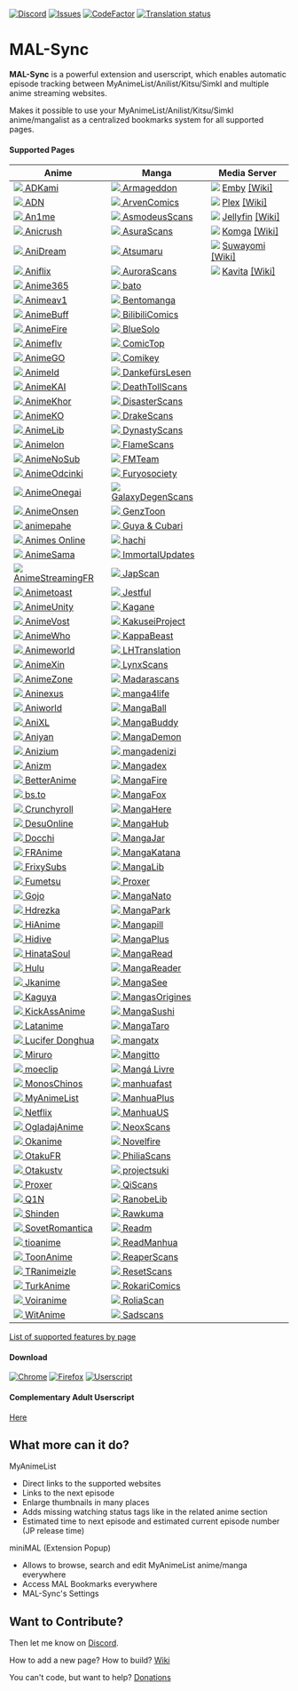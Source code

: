 [![Discord](https://img.shields.io/discord/358599430502481920.svg?style=flat-square&logo=discord&label=Chat%20%2F%20Support&colorB=7289DA)](https://discord.com/invite/cTH4yaw)
[![Issues](https://img.shields.io/github/issues/MALSync/MALSync.svg?style=flat-square&logo=github&logoColor=white)](https://github.com/MALSync/MALSync/issues)
[![CodeFactor](https://www.codefactor.io/repository/github/MALSync/MALSync/badge)](https://www.codefactor.io/repository/github/MALSync/MALSync)
[![Translation status](https://translate.malsync.moe/widgets/mal-sync/-/extension/svg-badge.svg)](https://translate.malsync.moe/engage/mal-sync/)

# MAL-Sync

**MAL-Sync** is a powerful extension and userscript, which enables automatic episode tracking between MyAnimeList/Anilist/Kitsu/Simkl and multiple anime streaming websites.

Makes it possible to use your MyAnimeList/Anilist/Kitsu/Simkl anime/mangalist as a centralized bookmarks system for all supported pages.

#### **Supported Pages** <a id="anchor-link"></a>

<!--pages-->
  <table>
    <thead>
      <tr>
        <th>Anime</th>
        <th>Manga</th>
        <th>Media Server</th>
      </tr>
    </thead>
    <tbody>
      <tr>
                <td><a href="https://www.adkami.com/"><img src="https://favicon.malsync.moe/?domain=https://www.adkami.com/"> ADKami</a></td>
                <td><a href="https://armageddontl.com"><img src="https://favicon.malsync.moe/?domain=https://armageddontl.com"> Armageddon</a></td>
                <td><a href="http://app.emby.media"><img src="https://favicon.malsync.moe/?domain=app.emby.media"></a> <a href="http://app.emby.media">Emby</a> <a href="https://github.com/MALSync/MALSync/wiki/Emby-Plex#emby">[Wiki]</a></td>
              </tr><tr>
                <td><a href="https://animationdigitalnetwork.com"><img src="https://favicon.malsync.moe/?domain=https://animationdigitalnetwork.com"> ADN</a></td>
                <td><a href="https://arvencomics.com"><img src="https://favicon.malsync.moe/?domain=https://arvencomics.com"> ArvenComics</a></td>
                <td><a href="http://app.plex.tv"><img src="https://favicon.malsync.moe/?domain=http://app.plex.tv"></a> <a href="http://app.plex.tv">Plex</a> <a href="https://github.com/MALSync/MALSync/wiki/Emby-Plex#plex">[Wiki]</a></td>
              </tr><tr>
                <td><a href="https://an1me.to"><img src="https://favicon.malsync.moe/?domain=https://an1me.to"> An1me</a></td>
                <td><a href="https://asmotoon.com"><img src="https://favicon.malsync.moe/?domain=https://asmotoon.com"> AsmodeusScans</a></td>
                <td><a href="https://jellyfin.org/"><img src="https://favicon.malsync.moe/?domain=https://jellyfin.org/"></a> <a href="https://jellyfin.org/">Jellyfin</a> <a href="https://github.com/MALSync/MALSync/wiki/Emby-Plex#jellyfin">[Wiki]</a></td>
              </tr><tr>
                <td><a href="https://anicrush.to"><img src="https://favicon.malsync.moe/?domain=https://anicrush.to"> Anicrush</a></td>
                <td><a href="https://asuracomic.net/"><img src="https://favicon.malsync.moe/?domain=https://asuracomic.net/"> AsuraScans</a></td>
                <td><a href="https://komga.org/"><img src="https://favicon.malsync.moe/?domain=https://komga.org/"></a> <a href="https://komga.org/">Komga</a> <a href="https://github.com/MALSync/MALSync/wiki/Emby-Plex#komga">[Wiki]</a></td>
              </tr><tr>
                <td><a href="https://anidream.cc"><img src="https://favicon.malsync.moe/?domain=https://anidream.cc"> AniDream</a></td>
                <td><a href="https://atsu.moe/"><img src="https://favicon.malsync.moe/?domain=https://atsu.moe/"> Atsumaru</a></td>
                <td><a href="https://suwayomi.org/"><img src="https://favicon.malsync.moe/?domain=https://suwayomi-webui-preview.github.io/"></a> <a href="https://suwayomi.org/">Suwayomi</a> <a href="https://github.com/MALSync/MALSync/wiki/Emby-Plex#suwayomi">[Wiki]</a></td>
              </tr><tr>
                <td><a href="https://aniflix.cc"><img src="https://favicon.malsync.moe/?domain=https://aniflix.cc"> Aniflix</a></td>
                <td><a href="https://aurorascans.com"><img src="https://favicon.malsync.moe/?domain=https://aurorascans.com"> AuroraScans</a></td>
                <td><a href="https://www.kavitareader.com/"><img src="https://favicon.malsync.moe/?domain=https://www.kavitareader.com/"></a> <a href="https://www.kavitareader.com/">Kavita</a> <a href="https://github.com/MALSync/MALSync/wiki/Emby-Plex#kavita">[Wiki]</a></td>
              </tr><tr>
                <td><a href="https://smotret-anime.org"><img src="https://favicon.malsync.moe/?domain=https://smotret-anime.org"> Anime365</a></td>
                <td><a href="https://bato.to"><img src="https://favicon.malsync.moe/?domain=https://bato.to"> bato</a></td>
                <td></td>
              </tr><tr>
                <td><a href="https://animeav1.com"><img src="https://favicon.malsync.moe/?domain=https://animeav1.com"> Animeav1</a></td>
                <td><a href="https://bentomanga.com"><img src="https://favicon.malsync.moe/?domain=https://bentomanga.com"> Bentomanga</a></td>
                <td></td>
              </tr><tr>
                <td><a href="https://animebuff.ru"><img src="https://favicon.malsync.moe/?domain=https://animebuff.ru"> AnimeBuff</a></td>
                <td><a href="https://manga.bilibili.com"><img src="https://favicon.malsync.moe/?domain=https://manga.bilibili.com"> BilibiliComics</a></td>
                <td></td>
              </tr><tr>
                <td><a href="https://animefire.net"><img src="https://favicon.malsync.moe/?domain=https://animefire.net"> AnimeFire</a></td>
                <td><a href="https://www.bluesolo.org"><img src="https://favicon.malsync.moe/?domain=https://www.bluesolo.org"> BlueSolo</a></td>
                <td></td>
              </tr><tr>
                <td><a href="https://animeflv.net"><img src="https://favicon.malsync.moe/?domain=https://animeflv.net"> Animeflv</a></td>
                <td><a href="https://comic-top.com/"><img src="https://favicon.malsync.moe/?domain=https://comic-top.com/"> ComicTop</a></td>
                <td></td>
              </tr><tr>
                <td><a href="https://animego.org"><img src="https://favicon.malsync.moe/?domain=https://animego.org"> AnimeGO</a></td>
                <td><a href="https://comikey.com/"><img src="https://favicon.malsync.moe/?domain=https://comikey.com/"> Comikey</a></td>
                <td></td>
              </tr><tr>
                <td><a href="https://www.animeid.tv"><img src="https://favicon.malsync.moe/?domain=https://www.animeid.tv"> AnimeId</a></td>
                <td><a href="https://danke.moe/"><img src="https://favicon.malsync.moe/?domain=https://danke.moe/"> DankefürsLesen</a></td>
                <td></td>
              </tr><tr>
                <td><a href="https://animekai.to"><img src="https://favicon.malsync.moe/?domain=https://animekai.to"> AnimeKAI</a></td>
                <td><a href="https://reader.deathtollscans.net"><img src="https://favicon.malsync.moe/?domain=https://reader.deathtollscans.net"> DeathTollScans</a></td>
                <td></td>
              </tr><tr>
                <td><a href="https://animekhor.org"><img src="https://favicon.malsync.moe/?domain=https://animekhor.org"> AnimeKhor</a></td>
                <td><a href="https://disasterscans.com"><img src="https://favicon.malsync.moe/?domain=https://disasterscans.com"> DisasterScans</a></td>
                <td></td>
              </tr><tr>
                <td><a href="https://animeko.co"><img src="https://favicon.malsync.moe/?domain=https://animeko.co"> AnimeKO</a></td>
                <td><a href="https://drakecomic.org"><img src="https://favicon.malsync.moe/?domain=https://drakecomic.org"> DrakeScans</a></td>
                <td></td>
              </tr><tr>
                <td><a href="https://v3.animelib.org"><img src="https://favicon.malsync.moe/?domain=https://v3.animelib.org"> AnimeLib</a></td>
                <td><a href="https://dynasty-scans.com"><img src="https://favicon.malsync.moe/?domain=https://dynasty-scans.com"> DynastyScans</a></td>
                <td></td>
              </tr><tr>
                <td><a href="https://www.animelon.com"><img src="https://favicon.malsync.moe/?domain=https://www.animelon.com"> Animelon</a></td>
                <td><a href="https://flamecomics.xyz"><img src="https://favicon.malsync.moe/?domain=https://flamecomics.xyz"> FlameScans</a></td>
                <td></td>
              </tr><tr>
                <td><a href="https://animenosub.to"><img src="https://favicon.malsync.moe/?domain=https://animenosub.to"> AnimeNoSub</a></td>
                <td><a href="https://fmteam.fr"><img src="https://favicon.malsync.moe/?domain=https://fmteam.fr"> FMTeam</a></td>
                <td></td>
              </tr><tr>
                <td><a href="https://anime-odcinki.pl"><img src="https://favicon.malsync.moe/?domain=https://anime-odcinki.pl"> AnimeOdcinki</a></td>
                <td><a href="https://furyosociety.com/"><img src="https://favicon.malsync.moe/?domain=https://furyosociety.com/"> Furyosociety</a></td>
                <td></td>
              </tr><tr>
                <td><a href="https://www.animeonegai.com"><img src="https://favicon.malsync.moe/?domain=https://www.animeonegai.com"> AnimeOnegai</a></td>
                <td><a href="https://gdscans.com"><img src="https://favicon.malsync.moe/?domain=https://gdscans.com"> GalaxyDegenScans</a></td>
                <td></td>
              </tr><tr>
                <td><a href="https://animeonsen.xyz"><img src="https://favicon.malsync.moe/?domain=https://animeonsen.xyz"> AnimeOnsen</a></td>
                <td><a href="https://genzupdates.com/"><img src="https://favicon.malsync.moe/?domain=https://genzupdates.com/"> GenzToon</a></td>
                <td></td>
              </tr><tr>
                <td><a href="https://animepahe.com"><img src="https://favicon.malsync.moe/?domain=https://animepahe.com"> animepahe</a></td>
                <td><a href="https://guya.moe"><img src="https://favicon.malsync.moe/?domain=https://guya.moe"> Guya & Cubari</a></td>
                <td></td>
              </tr><tr>
                <td><a href="https://animesonline.in"><img src="https://favicon.malsync.moe/?domain=https://animesonline.in"> Animes Online</a></td>
                <td><a href="https://hachi.moe"><img src="https://favicon.malsync.moe/?domain=https://hachi.moe"> hachi</a></td>
                <td></td>
              </tr><tr>
                <td><a href="https://anime-sama.fr"><img src="https://favicon.malsync.moe/?domain=https://anime-sama.fr"> AnimeSama</a></td>
                <td><a href="https://immortalupdates.com"><img src="https://favicon.malsync.moe/?domain=https://immortalupdates.com"> ImmortalUpdates</a></td>
                <td></td>
              </tr><tr>
                <td><a href="https://beta.animestreamingfr.fr"><img src="https://favicon.malsync.moe/?domain=https://beta.animestreamingfr.fr"> AnimeStreamingFR</a></td>
                <td><a href="https://www.japscan.ws"><img src="https://favicon.malsync.moe/?domain=https://www.japscan.ws"> JapScan</a></td>
                <td></td>
              </tr><tr>
                <td><a href="https://www.animetoast.cc"><img src="https://favicon.malsync.moe/?domain=https://www.animetoast.cc"> Animetoast</a></td>
                <td><a href="https://jestful.net/"><img src="https://favicon.malsync.moe/?domain=https://jestful.net/"> Jestful</a></td>
                <td></td>
              </tr><tr>
                <td><a href="https://animeunity.it"><img src="https://favicon.malsync.moe/?domain=https://animeunity.it"> AnimeUnity</a></td>
                <td><a href="https://kagane.org"><img src="https://favicon.malsync.moe/?domain=https://kagane.org"> Kagane</a></td>
                <td></td>
              </tr><tr>
                <td><a href="https://animevost.org"><img src="https://favicon.malsync.moe/?domain=https://animevost.org"> AnimeVost</a></td>
                <td><a href="https://kakuseiproject.com"><img src="https://favicon.malsync.moe/?domain=https://kakuseiproject.com"> KakuseiProject</a></td>
                <td></td>
              </tr><tr>
                <td><a href="https://animewho.com"><img src="https://favicon.malsync.moe/?domain=https://animewho.com"> AnimeWho</a></td>
                <td><a href="https://kappabeast.com"><img src="https://favicon.malsync.moe/?domain=https://kappabeast.com"> KappaBeast</a></td>
                <td></td>
              </tr><tr>
                <td><a href="https://www.animeworld.tv"><img src="https://favicon.malsync.moe/?domain=https://www.animeworld.tv"> Animeworld</a></td>
                <td><a href="https://lhtranslation.net"><img src="https://favicon.malsync.moe/?domain=https://lhtranslation.net"> LHTranslation</a></td>
                <td></td>
              </tr><tr>
                <td><a href="https://animexin.vip"><img src="https://favicon.malsync.moe/?domain=https://animexin.vip"> AnimeXin</a></td>
                <td><a href="https://lynxscans.com"><img src="https://favicon.malsync.moe/?domain=https://lynxscans.com"> LynxScans</a></td>
                <td></td>
              </tr><tr>
                <td><a href="https://www.animezone.pl"><img src="https://favicon.malsync.moe/?domain=https://www.animezone.pl"> AnimeZone</a></td>
                <td><a href="https://madarascans.com"><img src="https://favicon.malsync.moe/?domain=https://madarascans.com"> Madarascans</a></td>
                <td></td>
              </tr><tr>
                <td><a href="https://aninexus.to"><img src="https://favicon.malsync.moe/?domain=https://aninexus.to"> Aninexus</a></td>
                <td><a href="https://manga4life.com"><img src="https://favicon.malsync.moe/?domain=https://manga4life.com"> manga4life</a></td>
                <td></td>
              </tr><tr>
                <td><a href="https://aniworld.to"><img src="https://favicon.malsync.moe/?domain=https://aniworld.to"> Aniworld</a></td>
                <td><a href="https://mangaball.net"><img src="https://favicon.malsync.moe/?domain=https://mangaball.net"> MangaBall</a></td>
                <td></td>
              </tr><tr>
                <td><a href="https://anixl.to"><img src="https://favicon.malsync.moe/?domain=https://anixl.to"> AniXL</a></td>
                <td><a href="https://mangabuddy.com"><img src="https://favicon.malsync.moe/?domain=https://mangabuddy.com"> MangaBuddy</a></td>
                <td></td>
              </tr><tr>
                <td><a href="https://aniyan.net"><img src="https://favicon.malsync.moe/?domain=https://aniyan.net"> Aniyan</a></td>
                <td><a href="https://demonicscans.org"><img src="https://favicon.malsync.moe/?domain=https://demonicscans.org"> MangaDemon</a></td>
                <td></td>
              </tr><tr>
                <td><a href="https://anizium.co"><img src="https://favicon.malsync.moe/?domain=https://anizium.co"> Anizium</a></td>
                <td><a href="https://www.mangadenizi.net"><img src="https://favicon.malsync.moe/?domain=https://www.mangadenizi.net"> mangadenizi</a></td>
                <td></td>
              </tr><tr>
                <td><a href="https://anizm.net"><img src="https://favicon.malsync.moe/?domain=https://anizm.net"> Anizm</a></td>
                <td><a href="https://www.mangadex.org"><img src="https://favicon.malsync.moe/?domain=https://www.mangadex.org"> Mangadex</a></td>
                <td></td>
              </tr><tr>
                <td><a href="https://betteranime.net"><img src="https://favicon.malsync.moe/?domain=https://betteranime.net"> BetterAnime</a></td>
                <td><a href="https://mangafire.to"><img src="https://favicon.malsync.moe/?domain=https://mangafire.to"> MangaFire</a></td>
                <td></td>
              </tr><tr>
                <td><a href="https://bs.to"><img src="https://favicon.malsync.moe/?domain=https://bs.to"> bs.to</a></td>
                <td><a href="https://fanfox.net"><img src="https://favicon.malsync.moe/?domain=https://fanfox.net"> MangaFox</a></td>
                <td></td>
              </tr><tr>
                <td><a href="https://www.crunchyroll.com"><img src="https://favicon.malsync.moe/?domain=https://www.crunchyroll.com"> Crunchyroll</a></td>
                <td><a href="http://www.mangahere.cc"><img src="https://favicon.malsync.moe/?domain=http://www.mangahere.cc"> MangaHere</a></td>
                <td></td>
              </tr><tr>
                <td><a href="https://desu-online.pl"><img src="https://favicon.malsync.moe/?domain=https://desu-online.pl"> DesuOnline</a></td>
                <td><a href="https://mangahub.io"><img src="https://favicon.malsync.moe/?domain=https://mangahub.io"> MangaHub</a></td>
                <td></td>
              </tr><tr>
                <td><a href="https://docchi.pl"><img src="https://favicon.malsync.moe/?domain=https://docchi.pl"> Docchi</a></td>
                <td><a href="https://mangajar.pro"><img src="https://favicon.malsync.moe/?domain=https://mangajar.pro"> MangaJar</a></td>
                <td></td>
              </tr><tr>
                <td><a href="https://franime.fr"><img src="https://favicon.malsync.moe/?domain=https://franime.fr"> FRAnime</a></td>
                <td><a href="http://mangakatana.com"><img src="https://favicon.malsync.moe/?domain=http://mangakatana.com"> MangaKatana</a></td>
                <td></td>
              </tr><tr>
                <td><a href="https://frixysubs.pl"><img src="https://favicon.malsync.moe/?domain=https://frixysubs.pl"> FrixySubs</a></td>
                <td><a href="https://mangalib.me"><img src="https://favicon.malsync.moe/?domain=https://mangalib.me"> MangaLib</a></td>
                <td></td>
              </tr><tr>
                <td><a href="https://fumetsu.pl"><img src="https://favicon.malsync.moe/?domain=https://fumetsu.pl"> Fumetsu</a></td>
                <td><a href="https://proxer.me"><img src="https://favicon.malsync.moe/?domain=https://proxer.me"> Proxer</a></td>
                <td></td>
              </tr><tr>
                <td><a href="https://animetsu.bz"><img src="https://favicon.malsync.moe/?domain=https://animetsu.bz"> Gojo</a></td>
                <td><a href="https://manganato.gg"><img src="https://favicon.malsync.moe/?domain=https://manganato.gg"> MangaNato</a></td>
                <td></td>
              </tr><tr>
                <td><a href="https://hdrezka.ag"><img src="https://favicon.malsync.moe/?domain=https://hdrezka.ag"> Hdrezka</a></td>
                <td><a href="https://mangapark.to"><img src="https://favicon.malsync.moe/?domain=https://mangapark.to"> MangaPark</a></td>
                <td></td>
              </tr><tr>
                <td><a href="https://hianime.to"><img src="https://favicon.malsync.moe/?domain=https://hianime.to"> HiAnime</a></td>
                <td><a href="https://mangapill.com"><img src="https://favicon.malsync.moe/?domain=https://mangapill.com"> Mangapill</a></td>
                <td></td>
              </tr><tr>
                <td><a href="https://www.hidive.com"><img src="https://favicon.malsync.moe/?domain=https://www.hidive.com"> Hidive</a></td>
                <td><a href="https://mangaplus.shueisha.co.jp"><img src="https://favicon.malsync.moe/?domain=https://mangaplus.shueisha.co.jp"> MangaPlus</a></td>
                <td></td>
              </tr><tr>
                <td><a href="https://hinatasoul.com"><img src="https://favicon.malsync.moe/?domain=https://hinatasoul.com"> HinataSoul</a></td>
                <td><a href="https://www.mangaread.org"><img src="https://favicon.malsync.moe/?domain=https://www.mangaread.org"> MangaRead</a></td>
                <td></td>
              </tr><tr>
                <td><a href="https://www.hulu.com"><img src="https://favicon.malsync.moe/?domain=https://www.hulu.com"> Hulu</a></td>
                <td><a href="https://mangareader.to"><img src="https://favicon.malsync.moe/?domain=https://mangareader.to"> MangaReader</a></td>
                <td></td>
              </tr><tr>
                <td><a href="https://jkanime.net"><img src="https://favicon.malsync.moe/?domain=https://jkanime.net"> Jkanime</a></td>
                <td><a href="https://mangasee123.com"><img src="https://favicon.malsync.moe/?domain=https://mangasee123.com"> MangaSee</a></td>
                <td></td>
              </tr><tr>
                <td><a href="https://kaguya.app"><img src="https://favicon.malsync.moe/?domain=https://kaguya.app"> Kaguya</a></td>
                <td><a href="https://mangas-origines.fr/"><img src="https://favicon.malsync.moe/?domain=https://mangas-origines.fr/"> MangasOrigines</a></td>
                <td></td>
              </tr><tr>
                <td><a href="https://kickassanime.am"><img src="https://favicon.malsync.moe/?domain=https://kickassanime.am"> KickAssAnime</a></td>
                <td><a href="https://mangasushi.net"><img src="https://favicon.malsync.moe/?domain=https://mangasushi.net"> MangaSushi</a></td>
                <td></td>
              </tr><tr>
                <td><a href="https://latanime.org"><img src="https://favicon.malsync.moe/?domain=https://latanime.org"> Latanime</a></td>
                <td><a href="https://mangataro.org"><img src="https://favicon.malsync.moe/?domain=https://mangataro.org"> MangaTaro</a></td>
                <td></td>
              </tr><tr>
                <td><a href="https://luciferdonghua.in"><img src="https://favicon.malsync.moe/?domain=https://luciferdonghua.in"> Lucifer Donghua</a></td>
                <td><a href="https://mangatx.com"><img src="https://favicon.malsync.moe/?domain=https://mangatx.com"> mangatx</a></td>
                <td></td>
              </tr><tr>
                <td><a href="https://www.miruro.to"><img src="https://favicon.malsync.moe/?domain=https://www.miruro.to"> Miruro</a></td>
                <td><a href="https://mangtto.com"><img src="https://favicon.malsync.moe/?domain=https://mangtto.com"> Mangitto</a></td>
                <td></td>
              </tr><tr>
                <td><a href="https://moeclip.com"><img src="https://favicon.malsync.moe/?domain=https://moeclip.com"> moeclip</a></td>
                <td><a href="https://mangalivre.net"><img src="https://favicon.malsync.moe/?domain=https://mangalivre.net"> Mangá Livre</a></td>
                <td></td>
              </tr><tr>
                <td><a href="https://monoschinos2.com"><img src="https://favicon.malsync.moe/?domain=https://monoschinos2.com"> MonosChinos</a></td>
                <td><a href="https://manhuafast.com"><img src="https://favicon.malsync.moe/?domain=https://manhuafast.com"> manhuafast</a></td>
                <td></td>
              </tr><tr>
                <td><a href="https://myanimelist.net"><img src="https://favicon.malsync.moe/?domain=https://myanimelist.net"> MyAnimeList</a></td>
                <td><a href="https://manhuaplus.com"><img src="https://favicon.malsync.moe/?domain=https://manhuaplus.com"> ManhuaPlus</a></td>
                <td></td>
              </tr><tr>
                <td><a href="https://www.netflix.com"><img src="https://favicon.malsync.moe/?domain=https://www.netflix.com"> Netflix</a></td>
                <td><a href="https://manhuaus.com"><img src="https://favicon.malsync.moe/?domain=https://manhuaus.com"> ManhuaUS</a></td>
                <td></td>
              </tr><tr>
                <td><a href="https://ogladajanime.pl"><img src="https://favicon.malsync.moe/?domain=https://ogladajanime.pl"> OgladajAnime</a></td>
                <td><a href="https://neoxscans.com/"><img src="https://favicon.malsync.moe/?domain=https://neoxscans.com/"> NeoxScans</a></td>
                <td></td>
              </tr><tr>
                <td><a href="https://okanime.tv"><img src="https://favicon.malsync.moe/?domain=https://okanime.tv"> Okanime</a></td>
                <td><a href="https://novelfire.net"><img src="https://favicon.malsync.moe/?domain=https://novelfire.net"> Novelfire</a></td>
                <td></td>
              </tr><tr>
                <td><a href="https://otakufr.cc"><img src="https://favicon.malsync.moe/?domain=https://otakufr.cc"> OtakuFR</a></td>
                <td><a href="https://philiascans.org/"><img src="https://favicon.malsync.moe/?domain=https://philiascans.org/"> PhiliaScans</a></td>
                <td></td>
              </tr><tr>
                <td><a href="https://www.otakustv.com"><img src="https://favicon.malsync.moe/?domain=https://www.otakustv.com"> Otakustv</a></td>
                <td><a href="https://projectsuki.com"><img src="https://favicon.malsync.moe/?domain=https://projectsuki.com"> projectsuki</a></td>
                <td></td>
              </tr><tr>
                <td><a href="https://proxer.me"><img src="https://favicon.malsync.moe/?domain=https://proxer.me"> Proxer</a></td>
                <td><a href="https://qiscans.org"><img src="https://favicon.malsync.moe/?domain=https://qiscans.org"> QiScans</a></td>
                <td></td>
              </tr><tr>
                <td><a href="https://q1n.net"><img src="https://favicon.malsync.moe/?domain=https://q1n.net"> Q1N</a></td>
                <td><a href="https://ranobelib.me"><img src="https://favicon.malsync.moe/?domain=https://ranobelib.me"> RanobeLib</a></td>
                <td></td>
              </tr><tr>
                <td><a href="https://shinden.pl"><img src="https://favicon.malsync.moe/?domain=https://shinden.pl"> Shinden</a></td>
                <td><a href="https://rawkuma.net"><img src="https://favicon.malsync.moe/?domain=https://rawkuma.net"> Rawkuma</a></td>
                <td></td>
              </tr><tr>
                <td><a href="https://sovetromantica.com"><img src="https://favicon.malsync.moe/?domain=https://sovetromantica.com"> SovetRomantica</a></td>
                <td><a href="https://readm.today"><img src="https://favicon.malsync.moe/?domain=https://readm.today"> Readm</a></td>
                <td></td>
              </tr><tr>
                <td><a href="https://tioanime.com"><img src="https://favicon.malsync.moe/?domain=https://tioanime.com"> tioanime</a></td>
                <td><a href="https://readmanhua.net"><img src="https://favicon.malsync.moe/?domain=https://readmanhua.net"> ReadManhua</a></td>
                <td></td>
              </tr><tr>
                <td><a href="https://vvww.toonanime.cc"><img src="https://favicon.malsync.moe/?domain=https://vvww.toonanime.cc"> ToonAnime</a></td>
                <td><a href="https://reaperscans.com"><img src="https://favicon.malsync.moe/?domain=https://reaperscans.com"> ReaperScans</a></td>
                <td></td>
              </tr><tr>
                <td><a href="https://www.tranimeizle.net/"><img src="https://favicon.malsync.moe/?domain=https://www.tranimeizle.net/"> TRanimeizle</a></td>
                <td><a href="https://reset-scans.org"><img src="https://favicon.malsync.moe/?domain=https://reset-scans.org"> ResetScans</a></td>
                <td></td>
              </tr><tr>
                <td><a href="https://www.turkanime.co"><img src="https://favicon.malsync.moe/?domain=https://www.turkanime.co"> TurkAnime</a></td>
                <td><a href="https://rokaricomics.com"><img src="https://favicon.malsync.moe/?domain=https://rokaricomics.com"> RokariComics</a></td>
                <td></td>
              </tr><tr>
                <td><a href="https://voiranime.com"><img src="https://favicon.malsync.moe/?domain=https://voiranime.com"> Voiranime</a></td>
                <td><a href="https://roliascan.com"><img src="https://favicon.malsync.moe/?domain=https://roliascan.com"> RoliaScan</a></td>
                <td></td>
              </tr><tr>
                <td><a href="https://witanime.pics"><img src="https://favicon.malsync.moe/?domain=https://witanime.pics"> WitAnime</a></td>
                <td><a href="https://sadscans.com"><img src="https://favicon.malsync.moe/?domain=https://sadscans.com"> Sadscans</a></td>
                <td></td>
              </tr>
    </tbody>
  </table>
  <!--/pages-->

[List of supported features by page](pages.md)

#### **Download**

[![Chrome](https://img.shields.io/chrome-web-store/users/kekjfbackdeiabghhcdklcdoekaanoel.svg?style=flat-square&label=Chrome&logo=google%20chrome&logoColor=white)](https://chrome.google.com/webstore/detail/mal-sync/kekjfbackdeiabghhcdklcdoekaanoel?hl=en)
[![Firefox](https://img.shields.io/amo/users/mal-sync.svg?style=flat-square&label=Firefox&logo=firefox&logoColor=white)](https://addons.mozilla.org/en-US/firefox/addon/mal-sync)
[![Userscript](https://img.shields.io/badge/Userscript-Download-brightgreen.svg?style=flat-square&label=Userscript&logo=javascript&logoColor=white)](https://github.com/MALSync/MALSync/releases/latest/download/malsync.user.js)

#### **Complementary Adult Userscript**

[Here](src/pages-adult/README.md)

## What more can it do?

MyAnimeList

- Direct links to the supported websites
- Links to the next episode
- Enlarge thumbnails in many places
- Adds missing watching status tags like in the related anime section
- Estimated time to next episode and estimated current episode number (JP release time)

miniMAL (Extension Popup)

- Allows to browse, search and edit MyAnimeList anime/manga everywhere
- Access MAL Bookmarks everywhere
- MAL-Sync's Settings

## Want to Contribute?

Then let me know on [Discord](https://discord.com/invite/cTH4yaw).

How to add a new page? How to build? [Wiki](https://github.com/MALSync/MALSync/wiki/Build)

You can't code, but want to help? [Donations](https://github.com/MALSync/MALSync/wiki/Donations)
